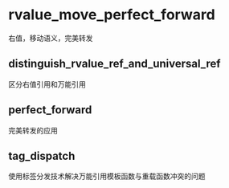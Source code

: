 # rvalue_move_perfect_forward
右值，移动语义，完美转发

## distinguish_rvalue_ref_and_universal_ref
区分右值引用和万能引用

## perfect_forward
完美转发的应用

## tag_dispatch
使用标签分发技术解决万能引用模板函数与重载函数冲突的问题